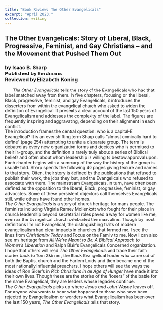 ```yaml
---
title: "Book Review: The Other Evangelicals"
excerpt: "April 2023."
collection: writing
---
```


<html>
  <h2>The Other Evangelicals: Story of Liberal, Black, Progressive, Feminist, and Gay Christians – and the Movement that Pushed Them Out</h2>
  <h3>by Isaac B. Sharp<br>Published by Eerdmans<br>Reviewed by Elizabeth Koning</h3>
  <body>
  <p style="text-indent: 25px;">
  <i>The Other Evangelicals</i> tells the story of the Evangelicals who had that label snatched away from them. In five chapters, focusing on the liberal, Black, progressive, feminist, and gay Evangelicals, it introduces the dissenters from within the evangelical church who asked to widen the definition of Evangelical. It presents a clear account of the last 150 years of Evangelicalism and addresses the complexity of the label. The figures are frequently inspiring and aggravating, depending on their alignment in each conflict.
  <br>
  The introduction frames the central question: who is a capital-E Evangelical? It is an ever shifting term Sharp calls “almost comically hard to define” (page 254) attempting to unite a disparate group. The term is debated as every new organization forms and decides who is permitted to their in-group, and the definition is rarely truly about a series of Biblical beliefs and often about whom leadership is willing to bestow approval upon.
  <br>
  Each chapter begins with a summary of the way the history of the group is usually told. Sharp spends the following 40 pages giving texture and names to that story. Often, their story is defined by the publications that refused to publish their work, the jobs they lost, and the Evangelicals who refused to associate with them. The mainstream Evangelicals, in turn, have often been defined as the opposition to the liberal, Black, progressive, feminist, or gay advocates. Some of these persistent objectors call themselves Evangelicals still, while others have found other homes.
  <br>
  <i>The Other Evangelicals</i> is a story of church heritage for many people. The feminists including Virginia Ramey Mollenkott who fought for their place in church leadership beyond secretarial roles paved a way for women like me, even as the Evangelical church celebrated the masculine. Though by most definitions I’m not Evangelical, the distinguishing traits of modern evangelicalism had clear impacts in churches that formed me. I see the lines from <i>Christianity Today</i> and Focus on the Family to me. Now I can also see my heritage from <i>All We’re Meant to Be: A Biblical Approach to Women’s Liberation</i> and Ralph Blair’s Evangelicals Concerned organization. I hope that others will read <i>The Other Evangelicals</i> and trace their faith stories back to Tom Skinner, the Black Evangelical leader who came out of both the Baptist church and the Harlem Lords and then became one of the most nationally influential preachers. I hope others will see the ways the ideas of Ron Sider’s in <i>Rich Christians in an Age of Hunger</i> have made it into their own lives. Though these are the stories of the “losers” of the battle for the name Evangelical, they are leaders whose legacies continue.
  <br>
  <i>The Other Evangelicals</i> picks up where <i>Jesus and John Wayne</i> leaves off. For anyone who wants to hear what happened to those who have been rejected by Evangelicalism or wonders what Evangelicalism has been over the last 150 years, <i>The Other Evangelicals</i> tells that story.
  </p>
  </body>
</html>

